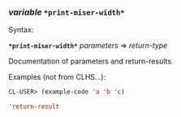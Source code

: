 ### <em>variable</em> <strong>`*print-miser-width*`</strong>

Syntax:

<strong>`*print-miser-width*`</strong> <em>parameters</em> => <em>return-type</em>

Documentation of parameters and return-results.

Examples (not from CLHS...):

```lisp
CL-USER> (example-code 'a 'b 'c)

'return-result
```
